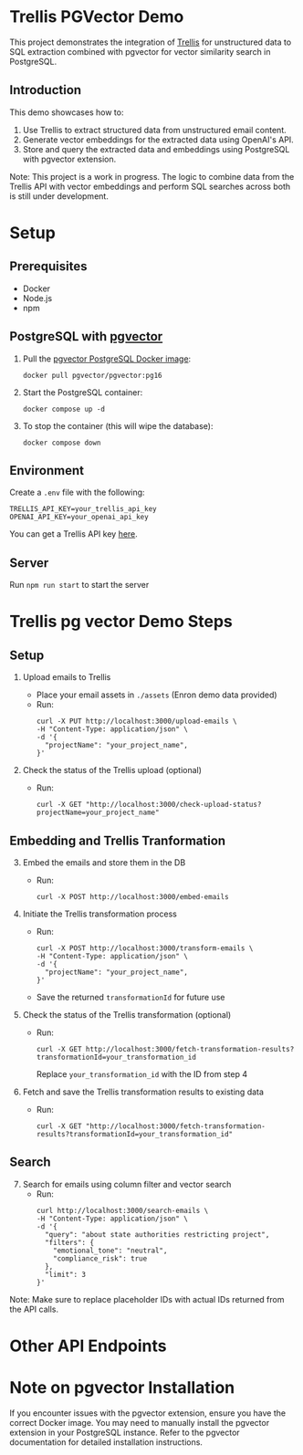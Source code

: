 # Trellis PGVector Demo

This project demonstrates the integration of [Trellis](https://usetrellis.co/) for unstructured data to SQL extraction combined with pgvector for vector similarity search in PostgreSQL.

## Introduction

This demo showcases how to:

1. Use Trellis to extract structured data from unstructured email content.
2. Generate vector embeddings for the extracted data using OpenAI's API.
3. Store and query the extracted data and embeddings using PostgreSQL with pgvector extension.

Note: This project is a work in progress. The logic to combine data from the Trellis API with vector embeddings and perform SQL searches across both is still under development.

# Setup

## Prerequisites

- Docker
- Node.js
- npm

## PostgreSQL with [pgvector](https://github.com/pgvector/pgvector)

1. Pull the [pgvector PostgreSQL Docker image](https://hub.docker.com/r/pgvector/pgvector):

   ```
   docker pull pgvector/pgvector:pg16
   ```

2. Start the PostgreSQL container:

   ```
   docker compose up -d
   ```

3. To stop the container (this will wipe the database):
   ```
   docker compose down
   ```

## Environment

Create a `.env` file with the following:

```
TRELLIS_API_KEY=your_trellis_api_key
OPENAI_API_KEY=your_openai_api_key
```

You can get a Trellis API key [here](https://usetrellis.co).

## Server

Run `npm run start` to start the server

# Trellis pg vector Demo Steps

## Setup

1. Upload emails to Trellis

   - Place your email assets in `./assets` (Enron demo data provided)
   - Run:
     ```
     curl -X PUT http://localhost:3000/upload-emails \
     -H "Content-Type: application/json" \
     -d '{
       "projectName": "your_project_name",
     }'
     ```

2. Check the status of the Trellis upload (optional)

   - Run:
     ```
     curl -X GET "http://localhost:3000/check-upload-status?projectName=your_project_name"
     ```

## Embedding and Trellis Tranformation

3. Embed the emails and store them in the DB

   - Run:
     ```
     curl -X POST http://localhost:3000/embed-emails
     ```

4. Initiate the Trellis transformation process

   - Run:
     ```
     curl -X POST http://localhost:3000/transform-emails \
     -H "Content-Type: application/json" \
     -d '{
       "projectName": "your_project_name",
     }'
     ```
   - Save the returned `transformationId` for future use

5. Check the status of the Trellis transformation (optional)

   - Run:
     ```
     curl -X GET http://localhost:3000/fetch-transformation-results?transformationId=your_transformation_id
     ```
     Replace `your_transformation_id` with the ID from step 4

6. Fetch and save the Trellis transformation results to existing data

   - Run:
     ```
     curl -X GET "http://localhost:3000/fetch-transformation-results?transformationId=your_transformation_id"
     ```

## Search

7. Search for emails using column filter and vector search
   - Run:
     ```
     curl http://localhost:3000/search-emails \
     -H "Content-Type: application/json" \
     -d '{
       "query": "about state authorities restricting project",
       "filters": {
         "emotional_tone": "neutral",
         "compliance_risk": true
       },
       "limit": 3
     }'
     ```

Note: Make sure to replace placeholder IDs with actual IDs returned from the API calls.

# Other API Endpoints

<!-- todo -->

# Note on pgvector Installation

If you encounter issues with the pgvector extension, ensure you have the correct Docker image. You may need to manually install the pgvector extension in your PostgreSQL instance. Refer to the pgvector documentation for detailed installation instructions.
